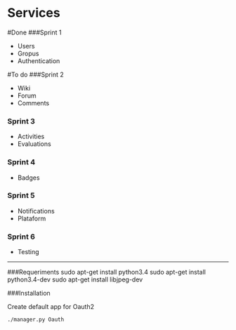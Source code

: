 Services
===================
#Done
###Sprint 1
  * Users
  * Gropus
  * Authentication

#To do
###Sprint 2
* Wiki
* Forum
* Comments

### Sprint 3
* Activities
* Evaluations

### Sprint 4
 * Badges

### Sprint 5
 * Notifications
 * Plataform

### Sprint 6
 * Testing

______________________
###Requeriments
    sudo apt-get install python3.4
    sudo apt-get install python3.4-dev
    sudo apt-get install libjpeg-dev

###Installation


Create default app for Oauth2

	./manager.py Oauth
